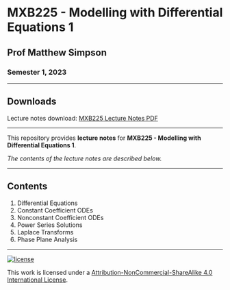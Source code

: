 # MXB225 - Modelling with Differential Equations 1

## Prof Matthew Simpson

### Semester 1, 2023

---

## Downloads

Lecture notes download: [MXB225 Lecture Notes PDF](https://www.github.com/Tarang74/MXB225/raw/main/MXB225%20Lecture%20Notes.pdf)

---

This repository provides **lecture notes** for **MXB225 - Modelling with Differential Equations 1**.

*The contents of the lecture notes are described below.*

---

## Contents

1. Differential Equations
2. Constant Coefficient ODEs
3. Nonconstant Coefficient ODEs
4. Power Series Solutions
5. Laplace Transforms
6. Phase Plane Analysis

---

[![license](https://forthebadge.com/images/badges/cc-nc-sa.svg)](http://creativecommons.org/licenses/by-nc-sa/4.0/)

This work is licensed under a [Attribution-NonCommercial-ShareAlike 4.0 International License](http://creativecommons.org/licenses/by-nc-sa/4.0/).
